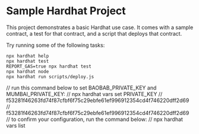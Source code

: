 # Sample Hardhat Project

This project demonstrates a basic Hardhat use case. It comes with a sample contract, a test for that contract, and a script that deploys that contract.

Try running some of the following tasks:

```shell
npx hardhat help
npx hardhat test
REPORT_GAS=true npx hardhat test
npx hardhat node
npx hardhat run scripts/deploy.js
```

// run this command below to set BAOBAB_PRIVATE_KEY and MUMBAI_PRIVATE_KEY:
// npx hardhat vars set PRIVATE_KEY
// f53281f46263fd74f87cfbf6f75c29ebfe61ef996912354cd4f746220dff2d69
// f53281f46263fd74f87cfbf6f75c29ebfe61ef996912354cd4f746220dff2d69
// to confirm your configuration, run the command below:
// npx hardhat vars list